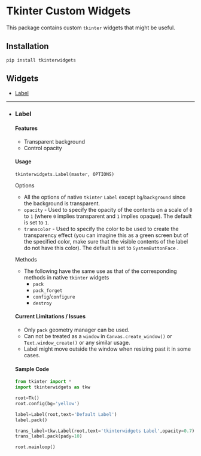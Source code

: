 
# Tkinter Custom Widgets

This package contains custom `tkinter` widgets that might be useful.

## Installation

```shell
pip install tkinterwidgets
``` 

## Widgets

* [Label](#label)

***

* ### Label

  #### Features
  * Transparent background
  * Control opacity

  #### Usage 
  ```
  tkinterwidgets.Label(master, OPTIONS)
  ```
  
  Options
  * All the options of native `tkinter` `Label` except `bg`/`background` since the background is transparent.
  * `opacity` - Used to specify the opacity of the contents on a scale of `0` to `1` (where `0` implies transparent and `1` implies opaque). The default is set to `1`.
  * `transcolor` - Used to specify the color to be used to create the transparency effect (you can imagine this as a green screen but of the specified color, make sure that the visible contents of the label do not have this color). The default is set to `SystemButtonFace` .

  Methods
  * The following have the same use as that of the corresponding methods in native `tkinter` widgets
    * `pack`
    * `pack_forget` 
    *  `config`/`configure` 
    * `destroy` 

  #### Current Limitations / Issues
  * Only `pack` geometry manager can be used.
  * Can not be treated as a `window` in `Canvas.create_window()` or `Text.window_create()` or any similar usage.
  * Label might move outside the window when resizing past it in some cases.

  #### Sample Code
  ```python
  from tkinter import *
  import tkinterwidgets as tkw 

  root=Tk()
  root.config(bg='yellow')

  label=Label(root,text='Default Label')
  label.pack()

  trans_label=tkw.Label(root,text='tkinterwidgets Label',opacity=0.7)
  trans_label.pack(pady=10)

  root.mainloop()
  ```

